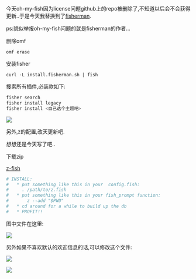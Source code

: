 今天oh-my-fish因为license问题github上的repo被删除了,不知道以后会不会获得更新..于是今天我替换到了[fisherman](https://github.com/fisherman/fisherman).

ps:貌似举报oh-my-fish问题的就是fisherman的作者...

删除omf 

`omf erase `

安装fisher

`curl -L install.fisherman.sh | fish`

搜索所有插件,必装款如下:

```sh
fisher search
fisher install legacy
fisher install <自己选个主题吧>
```
![](https://o4dyfn0ef.qnssl.com/image/Screen%20Shot%202016-02-09%20at%2023.14.44.png?imageView2/2/h/400)


另外,z的配置,改天更新吧.

想想还是今天写了吧..

下载zip 

[z-fish](https://github.com/sjl/z-fish)

```sh
# INSTALL:
#   * put something like this in your  config.fish:
#     . /path/to/z.fish
#   * put something like this in your fish_prompt function:
#       z --add "$PWD"
#   * cd around for a while to build up the db
#   * PROFIT!!

```

图中文件在这里:

![](https://o4dyfn0ef.qnssl.com/image/Screen%20Shot%202016-02-09%20at%2023.24.35.png?imageView2/2/h/400)

另外如果不喜欢默认的欢迎信息的话,可以修改这个文件:


![](https://o4dyfn0ef.qnssl.com/image/Screen%20Shot%202016-02-09%20at%2023.27.29.png?imageView2/2/h/200) 

![](https://o4dyfn0ef.qnssl.com/image/Screen%20Shot%202016-02-09%20at%2023.27.21.png?imageView2/2/h/300)

